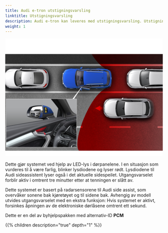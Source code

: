 ```yaml
---
title: Audi e-tron utstigningsvarsling
linktitle: Utstigningsvarsling
description: Audi e-tron kan leveres med utstigningsvarsling. Utstigningsvarsling forbedrer sikkerheten i bytrafikken. Hvis bilen har stoppet og andre kjøretøy eller syklister klassifisert som kritiske nærmer seg bakfra, advarer systemet passasjerene om å ikke åpne dørene.
weight: 1
---
```


![Exit warning](exitwarning.jpg "Utstigningsvarsling")

Dette gjør systemet ved hjelp av LED-lys i dørpanelene. I en situasjon som vurderes til å være farlig, blinker lysdiodene og lyser rødt. Lysdiodene til Audi sideassistent lyser også i det aktuelle sidespeilet. Utgangsvarselet forblir aktiv i omtrent tre minutter etter at tenningen er slått av.

Dette systemet er basert på radarsensorene til Audi side assist, som overvåker sonene bak kjøretøyet og til sidene bak. Avhengig av modell utvides utgangsvarselet med en ekstra funksjon: Hvis systemet er aktivt, forsinkes åpningen av de elektroniske dørlåsene omtrent ett sekund.

Dette er en del av byhjelpspakken med alternativ-ID **PCM**


{{% children description="true" depth="1" %}}
